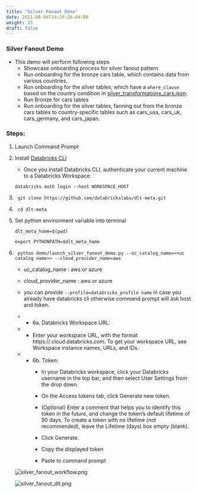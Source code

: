 ```yaml
---
title: "Silver Fanout Demo"
date: 2021-08-04T14:25:26-04:00
weight: 25
draft: false
---
```


### Silver Fanout Demo
  - This demo will perform following steps
    - Showcase onboarding process for silver fanout pattern
    - Run onboarding for the bronze cars table, which contains data from various countries.
    - Run onboarding for the silver tables, which have a `where_clause` based on the country condition in [silver_transformations_cars.json](https://github.com/databrickslabs/dlt-meta/blob/main/demo/conf/silver_transformations_cars.json).
    - Run Bronze for cars tables
    - Run onboarding for the silver tables, fanning out from the bronze cars tables to country-specific tables such as cars_usa, cars_uk, cars_germany, and cars_japan.    

### Steps:
1. Launch Command Prompt

2. Install [Databricks CLI](https://docs.databricks.com/dev-tools/cli/index.html)
    - Once you install Databricks CLI, authenticate your current machine to a Databricks Workspace:
    
    ```commandline
    databricks auth login --host WORKSPACE_HOST
    ```
    
3. ```commandline
    git clone https://github.com/databrickslabs/dlt-meta.git 
    ```

4. ```commandline
    cd dlt-meta
    ```
5. Set python environment variable into terminal
    ```commandline
    dlt_meta_home=$(pwd)
    ```
    ```commandline
    export PYTHONPATH=$dlt_meta_home

6. ```commandline
    python demo/launch_silver_fanout_demo.py --uc_catalog_name=<<uc catalog name>> --cloud_provider_name=aws
    ```
    - uc_catalog_name : aws or azure
    - cloud_provider_name : aws or azure
    - you can provide `--profile=databricks_profile name` in case you already have databricks cli otherwise command prompt will ask host and token.

    - - 6a. Databricks Workspace URL:
    - - Enter your workspace URL, with the format https://<instance-name>.cloud.databricks.com. To get your workspace URL, see Workspace instance names, URLs, and IDs.

    - - 6b. Token:
        - In your Databricks workspace, click your Databricks username in the top bar, and then select User Settings from the drop down.

        - On the Access tokens tab, click Generate new token.

        - (Optional) Enter a comment that helps you to identify this token in the future, and change the token’s default lifetime of 90 days. To create a token with no lifetime (not recommended), leave the Lifetime (days) box empty (blank).

        - Click Generate.

        - Copy the displayed token

        - Paste to command prompt

    ![silver_fanout_workflow.png](/images/silver_fanout_workflow.png)
    
    ![silver_fanout_dlt.png](/images/silver_fanout_dlt.png)
